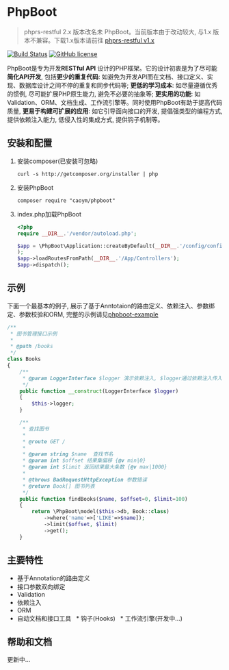 # PhpBoot

> phprs-restful 2.x 版本改名未 PhpBoot。当前版本由于改动较大, 与1.x 版本不兼容。下载1.x版本请前往 [phprs-restful v1.x](https://github.com/caoym/phprs-restful/tree/v1.2.4)

[![Build Status](https://travis-ci.org/caoym/phprs-restful.svg)](https://travis-ci.org/caoym/phprs-restful)
[![GitHub license](https://img.shields.io/badge/license-MIT-blue.svg)](https://raw.githubusercontent.com/caoym/phprs-restful/master/LICENSE)


PhpBoot是专为开发**RESTful API** 设计的PHP框架。它的设计初衷是为了尽可能**简化API开发**, 包括**更少的重复代码**: 如避免为开发API而在文档、接口定义、实现、数据库设计之间不停的重复和同步代码等; **更低的学习成本**: 如尽量遵循优秀的惯例, 尽可能扩展PHP原生能力, 避免不必要的抽象等; **更实用的功能**: 如Validation、ORM、文档生成、工作流引擎等。同时使用PhpBoot有助于提高代码质量, **更易于构建可扩展的应用**: 如它引导面向接口的开发, 提倡强类型的编程方式, 提供依赖注入能力, 低侵入性的集成方式, 提供钩子机制等。


## 安装和配置

   1. 安装composer(已安装可忽略)
   
       ```
       curl -s http://getcomposer.org/installer | php
       ```
       
   2. 安装PhpBoot
   
       ```
       composer require "caoym/phpboot"
       ```
       
   3. index.php加载PhpBoot
       
       ```PHP
      <?php
      require __DIR__.'/vendor/autoload.php';
      
      $app = \PhpBoot\Application::createByDefault(__DIR__.'/config/config.php'
      );
      $app->loadRoutesFromPath(__DIR__.'/App/Controllers');
      $app->dispatch();
       ```
    
## 示例

   下面一个最基本的例子, 展示了基于Anntotaion的路由定义、依赖注入、参数绑定、参数校验和ORM, 完整的示例请见[phpboot-example](https://github.com/caoym/phpboot-example)
   
   ```PHP
   /**
    * 图书管理接口示例
    *
    * @path /books
    */
   class Books
   {
       /**
        * @param LoggerInterface $logger 演示依赖注入, $logger通过依赖注入传入
        */
       public function __construct(LoggerInterface $logger)
       {
           $this->logger;
       }
   
       /**
        * 查找图书
        *
        * @route GET /
        *
        * @param string $name  查找书名
        * @param int $offset 结果集偏移 {@v min|0}
        * @param int $limit 返回结果最大条数 {@v max|1000}
        *
        * @throws BadRequestHttpException 参数错误
        * @return Book[] 图书列表 
        */
       public function findBooks($name, $offset=0, $limit=100)
       {
           return \PhpBoot\model($this->db, Book::class)
               ->where('name'=>['LIKE'=>$name]);
               ->limit($offset, $limit)
               ->get();
       }
   ```
## 主要特性
   
   * 基于Annotation的路由定义
   * 接口参数双向绑定
   * Validation
   * 依赖注入
   * ORM
   * 自动文档和接口工具
   * 钩子(Hooks)
   * 工作流引擎(开发中...)
   
## 帮助和文档

   更新中...
   



